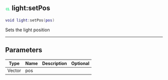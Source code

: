 ## ![client](.gitbook/assets/client.png) light:setPos


```lua
void light:setPos(pos)
```

Sets the light position


------
## Parameters

| Type   | Name | Description              | Optional |
| ------ | ---- | ------------------------ | -------: |
| Vector | pos |  |  |


